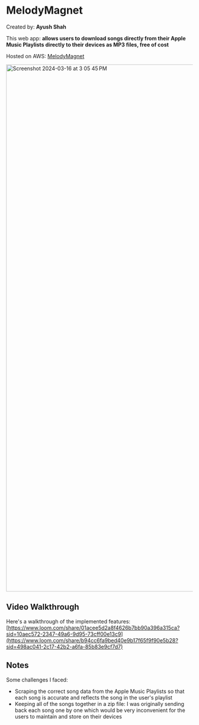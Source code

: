# MelodyMagnet

Created by: **Ayush Shah**

This web app: **allows users to download songs directly from their Apple Music Playlists directly to their devices as MP3 files, free of cost**

Hosted on AWS: [MelodyMagnet](http://melodymagnet.s3-website.us-east-2.amazonaws.com/)

<img width="1419" alt="Screenshot 2024-03-16 at 3 05 45 PM" src="https://github.com/ayushshah21/MelodyMagnet/assets/97319230/8a3c3690-a6be-4940-b8ba-74a9eccf0eaf">


## Video Walkthrough

Here's a walkthrough of the implemented features:
[https://www.loom.com/share/01acee5d2a8f4626b7bb90a396a315ca?sid=10aec572-2347-49a6-9d95-73cff00e13c9](https://www.loom.com/share/b94cc6fa9bed40e9b17f65f9f90e5b28?sid=498ac041-2c17-42b2-a6fa-85b83e9cf7d7)

## Notes

Some challenges I faced:

- Scraping the correct song data from the Apple Music Playlists so that each song is accurate and reflects the song in the user's playlist
- Keeping all of the songs together in a zip file: I was originally sending back each song one by one which would be very inconvenient for the users to maintain and store on their devices
